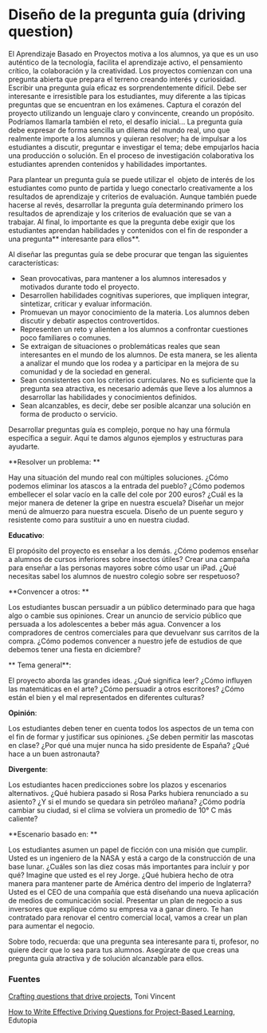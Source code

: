 
# Diseño de la pregunta guía (driving question)

El Aprendizaje Basado en Proyectos motiva a los alumnos, ya que es un uso auténtico de la tecnología, facilita el aprendizaje activo, el pensamiento crítico, la colaboración y la creatividad. Los proyectos comienzan con una pregunta abierta que prepara el terreno creando interés y curiosidad. Escribir una pregunta guía eficaz es sorprendentemente difícil. Debe ser interesante e irresistible para los estudiantes, muy diferente a las típicas preguntas que se encuentran en los exámenes. Captura el corazón del proyecto utilizando un lenguaje claro y convincente, creando un propósito. Podríamos llamarla también el reto, el desafío inicial... La pregunta guía debe expresar de forma sencilla un dilema del mundo real, uno que realmente importe a los alumnos y quieran resolver; ha de impulsar a los estudiantes a discutir, preguntar e investigar el tema; debe empujarlos hacia una producción o solución. En el proceso de investigación colaborativa los estudiantes aprenden contenidos y habilidades importantes.

Para plantear un pregunta guía se puede utilizar el  objeto de interés de los estudiantes como punto de partida y luego conectarlo creativamente a los resultados de aprendizaje y criterios de evaluación. Aunque también puede hacerse al revés, desarrollar la pregunta guía determinando primero los resultados de aprendizaje y los criterios de evaluación que se van a trabajar. Al final, lo importante es que la pregunta debe exigir que los estudiantes aprendan habilidades y contenidos con el fin de responder a una pregunta** interesante para ellos**.

Al diseñar las preguntas guía se debe procurar que tengan las siguientes características:

- Sean provocativas, para mantener a los alumnos interesados y motivados durante todo el proyecto.
- Desarrollen habilidades cognitivas superiores, que impliquen integrar, sintetizar, criticar y evaluar información.
- Promuevan un mayor conocimiento de la materia. Los alumnos deben discutir y debatir aspectos controvertidos.
- Representen un reto y alienten a los alumnos a confrontar cuestiones poco familiares o comunes.
- Se extraigan de situaciones o problemáticas reales que sean interesantes en el mundo de los alumnos. De esta manera, se les alienta a analizar el mundo que los rodea y a participar en la mejora de su comunidad y de la sociedad en general.
- Sean consistentes con los criterios curriculares. No es suficiente que la pregunta sea atractiva, es necesario además que lleve a los alumnos a desarrollar las habilidades y conocimientos definidos.
- Sean alcanzables, es decir, debe ser posible alcanzar una solución en forma de producto o servicio.

Desarrollar preguntas guía es complejo, porque no hay una fórmula específica a seguir. Aquí te damos algunos ejemplos y estructuras para ayudarte.

**Resolver un problema: **

Hay una situación del mundo real con múltiples soluciones. ¿Cómo podemos eliminar los atascos a la entrada del pueblo? ¿Cómo podemos embellecer el solar vacío en la calle del cole por 200 euros? ¿Cuál es la mejor manera de detener la gripe en nuestra escuela? Diseñar un mejor menú de almuerzo para nuestra escuela. Diseño de un puente seguro y resistente como para sustituir a uno en nuestra ciudad. 

**Educativo**:

El propósito del proyecto es enseñar a los demás. ¿Cómo podemos enseñar a alumnos de cursos inferiores sobre insectos útiles? Crear una campaña para enseñar a las personas mayores sobre cómo usar un iPad. ¿Qué necesitas sabel los alumnos de nuestro colegio sobre ser respetuoso?

**Convencer a otros: **

Los estudiantes buscan persuadir a un público determinado para que haga algo o cambie sus opiniones. Crear un anuncio de servicio público que persuada a los adolescentes a beber más agua. Convencer a los compradores de centros comerciales para que devuelvanr sus carritos de la compra. ¿Cómo podemos convencer a nuestro jefe de estudios de que debemos tener una fiesta en diciembre? 

** Tema general**:

El proyecto aborda las grandes ideas. ¿Qué significa leer? ¿Cómo influyen las matemáticas en el arte? ¿Cómo persuadir a otros escritores? ¿Cómo están el bien y el mal representados en diferentes culturas? 

**Opinión**:

Los estudiantes deben tener en cuenta todos los aspectos de un tema con el fin de formar y justificar sus opiniones. ¿Se deben permitir las mascotas en clase? ¿Por qué una mujer nunca ha sido presidente de España? ¿Qué hace a un buen astronauta? 

**Divergente**:

Los estudiantes hacen predicciones sobre los plazos y escenarios alternativos. ¿Qué hubiera pasado si Rosa Parks hubiera renunciado a su asiento? ¿Y si el mundo se quedara sin petróleo mañana? ¿Cómo podría cambiar su ciudad, si el clima se volviera un promedio de 10° C más caliente? 



**Escenario basado en: **

Los estudiantes asumen un papel de ficción con una misión que cumplir. Usted es un ingeniero de la NASA y está a cargo de la construcción de una base lunar. ¿Cuáles son las diez cosas más importantes para incluir y por qué? Imagine que usted es el rey Jorge. ¿Qué hubiera hecho de otra manera para mantener parte de América dentro del imperio de Inglaterra? Usted es el CEO de una compañía que está diseñando una nueva aplicación de medios de comunicación social. Presentar un plan de negocio a sus inversores que explique cómo su empresa va a ganar dinero. Te han contratado para renovar el centro comercial local, vamos a crear un plan para aumentar el negocio. 

Sobre todo, recuerda: que una pregunta sea interesante para ti, profesor, no quiere decir que lo sea para tus alumnos. Asegúrate de que creas una pregunta guía atractiva y de solución alcanzable para ellos.

### Fuentes

[Crafting questions that drive projects](http://learninginhand.com/blog/drivingquestions), Toni Vincent

[How to Write Effective Driving Questions for Project-Based Learning](http://www.edutopia.org/blog/pbl-how-to-write-driving-questions-andrew-miller), Edutopia
